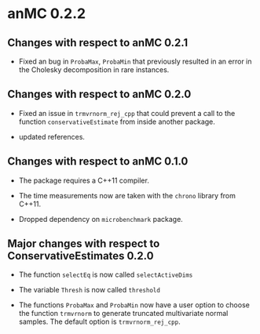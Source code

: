 # anMC 0.2.2

## Changes with respect to anMC 0.2.1

* Fixed an bug in `ProbaMax`, `ProbaMin` that previously resulted in an error in the Cholesky decomposition in rare instances.

## Changes with respect to anMC 0.2.0

* Fixed an issue in `trmvrnorm_rej_cpp` that could prevent a call to the function `conservativeEstimate` from inside another package. 

* updated references.

## Changes with respect to anMC 0.1.0 

* The package requires a C++11 compiler.

* The time measurements now are taken with the `chrono` library from C++11.

* Dropped dependency on `microbenchmark` package.

## Major changes with respect to ConservativeEstimates 0.2.0 

* The function `selectEq` is now called `selectActiveDims`

* The variable `Thresh` is now called `threshold`

* The functions `ProbaMax` and `ProbaMin` now have a user option to choose the function `trmvrnorm` to generate truncated multivariate normal samples. The default option is `trmvrnorm_rej_cpp`. 
